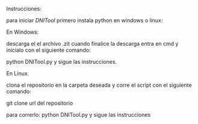 Instrucciones:

para iniciar _DNITool_
primero instala python en windows o linux:

En Windows:

descarga el el archivo .zit cuando finalice la descarga
entra en cmd y inicialo con el siguiente comando:

python DNITool.py y sigue las instrucciones.


En Linux.

clona el repositorio en la carpeta deseada y corre el script con el siguiente comando:


git clone url del repositorio

para correrlo: python DNITool.py y sigue las instrucciones
